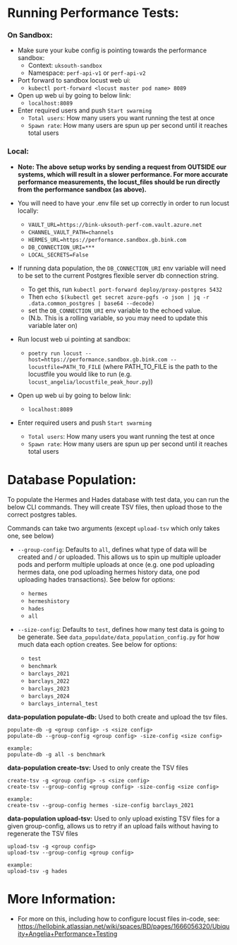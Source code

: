 # Running Performance Tests:
### On Sandbox:
* Make sure your kube config is pointing towards the performance sandbox:
  * Context: `uksouth-sandbox`
  * Namespace: `perf-api-v1` or `perf-api-v2`
* Port forward to sandbox locust web ui:
  * `kubectl port-forward <locust master pod name> 8089`
* Open up web ui by going to below link:
  * `localhost:8089`
* Enter required users and push `Start swarming`
  * `Total users`: How many users you want running the test at once
  * `Spawn rate`: How many users are spun up per second until it reaches
                 total users


### Local:
*  **Note: The above setup works by sending a request from OUTSIDE our systems, which will result in a slower performance.
   For more accurate performance measurements, the locust_files should be run directly from the performance sandbox
   (as above).**
* You will need to have your .env file set up correctly in order to run locust locally:
  * `VAULT_URL=https://bink-uksouth-perf-com.vault.azure.net `
  * `CHANNEL_VAULT_PATH=channels`
  * `HERMES_URL=https://performance.sandbox.gb.bink.com`
  * `DB_CONNECTION_URI=***`
  * `LOCAL_SECRETS=False`

* If running data population, the `DB_CONNECTION_URI` env variable will need to be set to the current Postgres flexible server db connection string.
  * To get this, run `kubectl port-forward deploy/proxy-postgres 5432`
  * Then `echo $(kubectl get secret azure-pgfs -o json | jq -r .data.common_postgres | base64 --decode)`
  * set the `DB_CONNECTION_URI` env variable to the echoed value.
  * (N.b. This is a rolling variable, so you may need to update this variable later on)

* Run locust web ui pointing at sandbox:
  * `poetry run locust --host=https://performance.sandbox.gb.bink.com --locustfile=PATH_TO_FILE` (where PATH_TO_FILE is
    the path to the locustfile you would like to run (e.g. `locust_angelia/locustfile_peak_hour.py`))
* Open up web ui by going to below link:
  * `localhost:8089`
* Enter required users and push `Start swarming`
  * `Total users`: How many users you want running the test at once
  * `Spawn rate`: How many users are spun up per second until it reaches
                 total users


# Database Population:
To populate the Hermes and Hades database with test data, you can run the below CLI commands.
They will create TSV files, then upload those to the correct postgres tables.

Commands can take two arguments (except `upload-tsv` which only takes one, see below)
* `--group-config`: Defaults to `all`, defines what type of data will be created and / or uploaded.
This allows us to spin up multiple uploader pods and perform multiple uploads at once (e.g. one pod
uploading hermes data, one pod uploading hermes history data, one pod uploading hades transactions).
See below for options:
  * `hermes`
  * `hermeshistory`
  * `hades`
  * `all`

* `--size-config`: Defaults to `test`, defines how many test data is going to be generate.
See `data_populdate/data_population_config.py` for how much data each option creates. See below
for options:
  * `test`
  * `benchmark`
  * `barclays_2021`
  * `barclays_2022`
  * `barclays_2023`
  * `barclays_2024`
  * `barclays_internal_test`

**data-population populate-db:**
Used to both create and upload the tsv files.
```
populate-db -g <group config> -s <size config>
populate-db --group-config <group config> -size-config <size config>

example:
populate-db -g all -s benchmark
```

**data-population create-tsv:**
Used to only create the TSV files
```
create-tsv -g <group config> -s <size config>
create-tsv --group-config <group config> -size-config <size config>

example:
create-tsv --group-config hermes -size-config barclays_2021
```

**data-population upload-tsv:**
Used to only upload existing TSV files for a given group-config, allows us to retry if an upload fails
without having to regenerate the TSV files
```
upload-tsv -g <group config>
upload-tsv --group-config <group config>

example:
upload-tsv -g hades
```

# More Information:

* For more on this, including how to configure locust files in-code, see: https://hellobink.atlassian.net/wiki/spaces/BD/pages/1666056320/Ubiquity+Angelia+Performance+Testing
